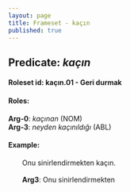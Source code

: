 ```yaml
---
layout: page
title: Frameset - kaçın
published: true
---
```

<h2>Predicate: <i>kaçın</i></h2>
<h4>Roleset id: kaçın.01 - Geri durmak<br>
<h4>Roles:</h4>
<b>Arg-0</b>: <i>kaçınan</i>  (NOM) <br>
<b>Arg-3</b>: <i>neyden kaçınıldığı</i>  (ABL) <br>
<h4>Example:</h4>
&emsp;&emsp;Onu sinirlendirmekten kaçın.<br><br>
&emsp;&emsp;<b>Arg3</b>:  Onu sinirlendirmekten<br>

